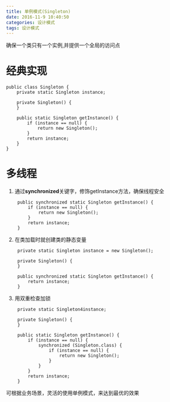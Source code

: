 ```yaml
---
title: 单例模式(Singleton)
date: 2016-11-9 10:40:50
categories: 设计模式
tags: 设计模式
---
```

确保一个类只有一个实例,并提供一个全局的访问点
<!-- more -->
# 经典实现

    public class Singleton {
        private static Singleton instance;

        private Singleton() {
        }

        public static Singleton getInstance() {
            if (instance == null) {
                return new Singleton();
            }
            return instance;
        }
    }

# 多线程
1. 通过**synchronized**关键字，修饰getInstance方法，确保线程安全

        public synchronized static Singleton getInstance() {
            if (instance == null) {
                return new Singleton();
            }
            return instance;
        }
2. 在类加载时就创建类的静态变量

        private static Singleton instance = new Singleton();

        private Singleton() {
        }

        public synchronized static Singleton getInstance() {
            return instance;
        }

3. 用双重检查加锁

        private static Singleton4instance;

        private Singleton() {
        }

        public static Singleton getInstance() {
            if (instance == null) {
                synchronized (Singleton.class) {
                    if (instance == null) {
                        return new Singleton();
                    }
                }
            }
            return instance;
        }

可根据业务场景，灵活的使用单例模式，来达到最优的效果